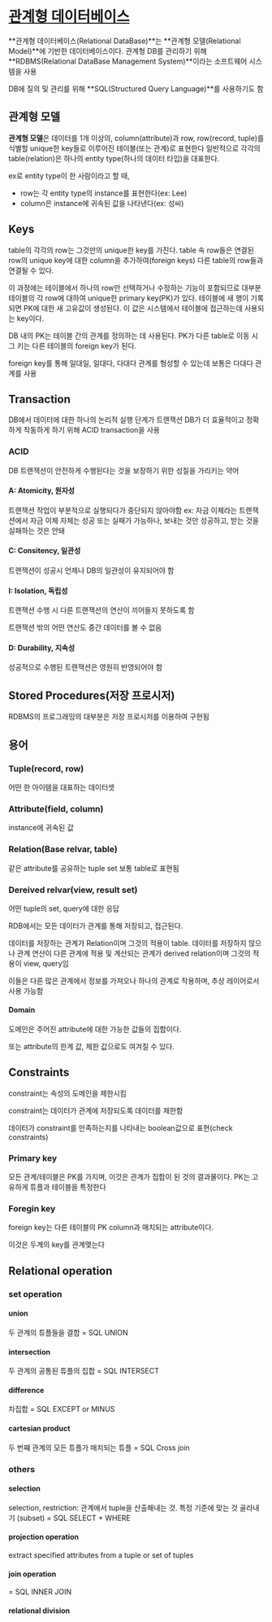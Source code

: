# [관계형 데이터베이스](https://en.wikipedia.org/wiki/Relational_database)

**관계형 데이터베이스(Relational DataBase)**는 **관계형 모델(Relational Model)**에 기반한 데이터베이스이다.
관계형 DB를 관리하기 위해 **RDBMS(Relational DataBase Management System)**이라는 소프트웨어 시스템을 사용

DB에 질의 및 관리를 위해 **SQL(Structured Query Language)**를 사용하기도 함

## 관계형 모델

**관계형 모델**은 데이터를 1개 이상의, column(attribute)과 row, row(record, tuple)를 식별할 unique한 key들로 이루어진 테이블(또는 관계)로 표현한다
일반적으로 각각의 table(relation)은 하나의 entity type(하나의 데이터 타입)을 대표한다.

ex로 entity type이 한 사람이라고 할 때,

- row는 각 entity type의 instance를 표현한다(ex: Lee)
- column은 instance에 귀속된 값을 나타낸다(ex: 성씨)

## Keys

table의 각각의 row는 그것만의 unique한 key를 가진다.
table 속 row들은 연결된 row의 unique key에 대한 column을 추가하여(foreign keys) 다른 table의 row들과 연결될 수 있다.

이 과정에는 테이블에서 하나의 row만 선택하거나 수정하는 기능이 포함되므로 대부분 테이블의 각 row에 대하여 unique한 primary key(PK)가 있다.
테이블에 새 행이 기록되면 PK에 대한 새 고유값이 생성된다. 이 값은 시스템에서 테이블에 접근하는데 사용되는 key이다.

DB 내의 PK는 테이블 간의 관계를 정의하는 데 사용된다.
PK가 다른 table로 이동 시 그 키는 다른 테이블의 foreign key가 된다.

foreign key를 통해 일대일, 일대다, 다대다 관계를 형성할 수 있는데 보통은 다대다 관계를 사용

## Transaction

DB에서 데이터에 대한 하나의 논리적 실행 단계가 트랜잭션
DB가 더 효율적이고 정확하게 작동하게 하기 위해 ACID transaction을 사용

### ACID

DB 트랜잭션이 안전하게 수행된다는 것을 보장하기 위한 성질을 가리키는 약어

#### A: Atomicity, 원자성

트랜잭션 작업이 부분적으로 실행되다가 중단되지 않아야함
ex: 자금 이체라는 트랜잭션에서 자금 이체 자체는 성공 또는 실패가 가능하나, 보내는 것만 성공하고, 받는 것을 실패하는 것은 안돼

#### C: Consitency, 일관성

트랜잭션이 성공시 언제나 DB의 일관성이 유지되어야 함

#### I: Isolation, 독립성

트랜잭션 수행 시 다른 트랜잭션의 연산이 끼어들지 못하도록 함

트랜잭션 밖의 어떤 연산도 중간 데이터를 볼 수 없음

#### D: Durability, 지속성

성공적으로 수행된 트랜잭션은 영원히 반영되어야 함

## Stored Procedures(저장 프로시저)

RDBMS의 프로그래밍의 대부분은 저장 프로시저를 이용하여 구현됨

## 용어

### Tuple(record, row)

어떤 한 아이템을 대표하는 데이터셋

### Attribute(field, column)

instance에 귀속된 값

### Relation(Base relvar, table)

같은 attribute를 공유하는 tuple set
보통 table로 표현됨

### Dereived relvar(view, result set)

어떤 tuple의 set, query에 대한 응답

RDB에서는 모든 데이터가 관계를 통해 저장되고, 접근된다.

데이터를 저장하는 관계가 Relation이며 그것의 적용이 table.
데이터를 저장하지 않으나 관계 연산이 다른 관계에 적용 및 계산되는 관계가 derived relation이며 그것의 적용이 view, query임

이들은 다른 많은 관계에서 정보를 가져오나 하나의 관계로 작용하며, 추상 레이어로서 사용 가능함

#### Domain

도메인은 주어진 attribute에 대한 가능한 값들의 집합이다.

또는 attribute의 한계 값, 제한 값으로도 여겨질 수 있다.

## Constraints

constraint는 속성의 도메인을 제한시킴

constraint는 데이터가 관계에 저장되도록 데이터를 제한함

데이터가 constraint를 만족하는지를 나타내는 boolean값으로 표현(check constraints)

### Primary key

모든 관계/테이블은 PK를 가지며, 이것은 관계가 집합이 된 것의 결과물이다.
PK는 고유하게 튜플과 테이블을 특정한다

### Foregin key

foreign key는 다른 테이블의 PK column과 매치되는 attribute이다.

이것은 두계의 key를 관계맺는다

## Relational operation

### set operation

#### union

두 관계의 튜플들을 결합
= SQL UNION

#### intersection

두 관계의 공통된 튜플의 집합
= SQL INTERSECT

#### difference

차집합
= SQL EXCEPT or MINUS

#### cartesian product

두 번쨰 관계의 모든 튜플가 매치되는 튜플
= SQL Cross join

### others

#### selection

selection, restriction: 관계에서 tuple을 산출해내는 것.
특정 기준에 맞는 것 골라내기 (subset)
= SQL SELECT + WHERE

#### projection operation

extract specified attributes from a tuple or set of tuples

#### join operation

= SQL INNER JOIN

#### relational division
